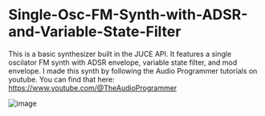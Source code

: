 # Single-Osc-FM-Synth-with-ADSR-and-Variable-State-Filter

This is a basic synthesizer built in the JUCE API. It features a single oscilator FM synth with ADSR envelope, variable state filter, and mod envelope.
I made this synth by following the Audio Programmer tutorials on youtube. You can find that here: https://www.youtube.com/@TheAudioProgrammer

![image](https://user-images.githubusercontent.com/121768237/210183183-47c3f689-f7a4-45c8-ac29-ea4eec03eb65.png)
